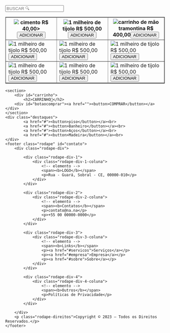<!DOCTYPE html>
<html lang="pt-br">

<head>
    <meta charset="UTF-8">
    <meta name="viewport" content="width=device-width, initial-scale=1.0">
    <title>Meu projeto</title>
    <link rel="stylesheet" href="style.css">
</head>

<body>
    <section>
        <header><!--Conteúdo do cabeçalho--></header>
        <section>
            <div id="divbusca">
                <input type="text" id="txtbuscar" placeholder="BUSCAR 🔍"></input>
                <div>
    </section>
    <div class="logo"><img src="imagem/download.jpg" alt=""></img>
    </div>
    <table border="1">
        <tr>
          <th><img src="./imagem/cimento.jpg" /> cimento R$ 40,00><br><button><a href="carrinho"></a>ADICIONAR</button></th>
          <th><img src="./imagem/alvenaria.jpg" />1 milheiro de tijolo R$ 500,00<button>ADICIONAR</button></th>
          <th><img src="./imagem/carrinho de mão.jpg" />carrinho de mão tramontina R$ 400,00<button>ADICIONAR</button></th>
        </tr>
        <tr>
          <td><img src="./imagem/alvenaria.jpg" />1 milheiro de tijolo R$ 500,00<button>ADICIONAR</button></td>
          <td><img src="./imagem/alvenaria.jpg" />1 milheiro de tijolo R$ 500,00<button>ADICIONAR</button></td>
          <td><img src="./imagem/alvenaria.jpg" />1 milheiro de tijolo R$ 500,00<button>ADICIONAR</button></td>
        </tr>
        <tr>
          <td><img src="./imagem/alvenaria.jpg" />1 milheiro de tijolo R$ 500,00<button>ADICIONAR</button></td>
          <td><img src="./imagem/alvenaria.jpg" />1 milheiro de tijolo R$ 500,00<button>ADICIONAR</button></td>
          <td><img src="./imagem/alvenaria.jpg" />1 milheiro de tijolo R$ 500,00<button>ADICIONAR</button></td>
        </tr>
      </table>


    <section>
        <div id="carrinho">
            <h2>CARRINHO🛒</h2>
        <div id="botaocomprar"><a href=""><button>COMPRAR</button></a></div>
    </section>
    <div class="destaques">
            <a href="#"><button>piso</button></a><br>
            <a href="#"><button>Banheiro</button></a><br>
            <a href="#"><button>Aços</button></a><br>
            <a href="#"><button>Madeira</button></a><br>
    </div>
    <footer class="rodape" id="contato">
        <div class="rodape-div">
    
            <div class="rodape-div-1">
                <div class="rodape-div-1-coluna">
                    <!-- elemento -->
                    <span><b>LOGO</b></span>
                    <p>Rua - Guará, Sobral - CE, 00000-010</p>
                </div>
            </div>
    
            <div class="rodape-div-2">
                <div class="rodape-div-2-coluna">
                    <!-- elemento -->
                    <span><b>Contatos</b></span>
                    <p>contato@na.na</p>
                    <p>+55 00 00000-0000</p>
                </div>
            </div>
    
            <div class="rodape-div-3">
                <div class="rodape-div-3-coluna">
                    <!-- elemento -->
                    <span><b>Links</b></span>
                    <p><a href="#servicos">Serviços</a></p>
                    <p><a href="#empresa">Empresa</a></p>
                    <p><a href="#sobre">Sobre</a></p>
                </div>
            </div>
    
            <div class="rodape-div-4">
                <div class="rodape-div-4-coluna">
                    <!-- elemento -->
                    <span><b>Outros</b></span>
                    <p>Políticas de Privacidade</p>
                </div>
            </div>
    
        </div>
        <p class="rodape-direitos">Copyright © 2023 – Todos os Direitos Reservados.</p>
    </footer>
    
</body>

</html>
